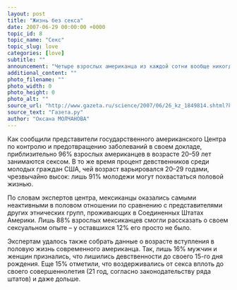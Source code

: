 ```yaml
---
layout: post
title: "Жизнь без секса"
date: 2007-06-29 00:00:00 +0000
topic_id: 8
topic_name: "Секс"
topic_slug: love
categories: [love]
subtitle: ""
announcement: "Четыре взрослых американца из каждой сотни вообще никогда за свою жизнь не занимались сексом, сообщает AFP. Что касается американцев мексиканского происхождения, то процент девственников среди взрослого населения равен 12%."
additional_content: ""
photo_filename: ""
photo_width: 0
photo_height: 0
photo_alt: ""
source_url: "http://www.gazeta.ru/science/2007/06/26_kz_1849814.shtml?kz1849814"
source_text: "Газета.ру"
author: "Оксана МОЛЧАНОВА"
---
```

Как сообщили представители государственного американского Центра по контролю и предотвращению заболеваний в своем докладе, приблизительно 96% взрослых американцев в возрасте 20–59 лет занимаются сексом. В то же время процент девственников среди молодых граждан США, чей возраст варьировался 20–29 годами, чрезвычайно высок: лишь 91% молодежи могут похвастаться половой жизнью.

По словам экспертов центра, мексиканцы оказались самыми неактивными в половом отношении по сравнению с представителями других этнических групп, проживающих в Соединенных Штатах Америки. Лишь 88% взрослых мексиканцев смогли рассказать о своем сексуальном опыте – у оставшихся 12% его просто не было.

Экспертам удалось также собрать данные о возрасте вступления в половую жизнь современного американца. Так, лишь 16% мужчин и женщин признались, что лишились девственности до своего 15-го дня рождения. Еще 15% отметили, что воздерживались от секса вплоть до своего совершеннолетия (21 год, согласно законодательству ряда штатов) и даже дольше.

